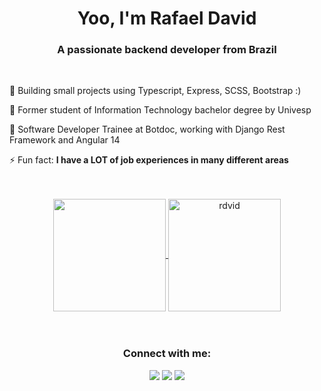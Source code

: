 <h1 align="center">Yoo, I'm Rafael David</h1>
<h3 align="center">A passionate backend developer from Brazil</h3><br>

 🔭 Building small projects using Typescript, Express, SCSS, Bootstrap :)

 🌱 Former student of Information Technology bachelor degree by Univesp

 🌱 Software Developer Trainee at Botdoc, working with Django Rest Framework and Angular 14

 ⚡ Fun fact: **I have a LOT of job experiences in many different areas**
<br>
<br>
<br>
<div align="center">
 
<a href="https://github.com/rdvid">
  <img align="center" height="180em" src="https://github-readme-stats-inky-three-35.vercel.app/api/top-langs/?username=rdvid&layout=compact&theme=tokyonight" />
</a>

<a href="https://github.com/rdvid">
 <img align="center" height="180em" src="https://github-readme-stats-inky-three-35.vercel.app/api?username=rdvid&show_icons=false&theme=tokyonight&line_height=27&count_private=true" alt=rdvid github stats"/>
</a>
<br>
<br>
<br>
<h3 align="center">Connect with me:</h3>
 
<p align="center">
  <a href="https://rdvid.github.io/aboutme/" target="_blank" alt="Gmail">
      <img src="https://img.shields.io/badge/-Website-ca5cdd?style=flat-square&labelColor=ca5cdd&logo=pinboard&logoColor=white"/></a>
  </a>
  <a href="https://www.linkedin.com/in/rdvid/" target=_blank alt="Linkedin">
      <img src="https://img.shields.io/badge/-Linkedin-0e76a8?style=flat-square&logo=Linkedin&logoColor=white"/></a>
  </a>
  <a href="https://wa.me/5512996503913" target=_blank alt="WhatsApp">
      <img src="https://img.shields.io/badge/-WhatsApp-25d366?style=flat-square&labelColor=25d366&logo=whatsapp&logoColor=white"/></a>
  </a>
</p>  
 
</div>
 

